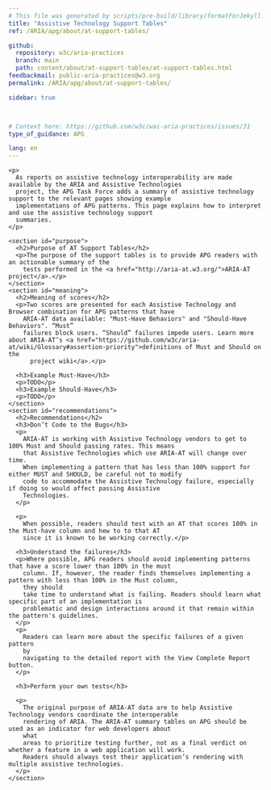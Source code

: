 ```yaml
---
# This file was generated by scripts/pre-build/library/formatForJekyll.js
title: "Assistive Technology Support Tables"
ref: /ARIA/apg/about/at-support-tables/

github:
  repository: w3c/aria-practices
  branch: main
  path: content/about/at-support-tables/at-support-tables.html
feedbackmail: public-aria-practices@w3.org
permalink: /ARIA/apg/about/at-support-tables/

sidebar: true



# Context here: https://github.com/w3c/wai-aria-practices/issues/31
type_of_guidance: APG

lang: en
---
```

<meta charset="UTF-8" />
<meta content="width=device-width, initial-scale=1.0" name="viewport" />
<title>AT Support Tables</title>

<script src="../../../../content-assets/wai-aria-practices/shared/js/highlight.pack.js"></script>
<script src="../../../../content-assets/wai-aria-practices/shared/js/app.js"></script>


<link 
  rel="stylesheet"
  href="{{ '/content-assets/wai-aria-practices/styles.css' | relative_url }}"
>
<!-- Code highlighting styles -->
<link 
  rel="stylesheet"
  href="{{ '/content-assets/wai-aria-practices/shared/css/github.css' | relative_url }}"
>

<script>
const addBodyClass = undefined;
const enableSidebar = true;
if (addBodyClass) document.body.classList.add(addBodyClass);
if (enableSidebar) document.body.classList.add('has-sidebar');
</script>
    

<script>
    const parentPage = window.location.pathname.match(
      /\/(patterns|practices|about)\//
    )?.[1];
    if (parentPage) {
      const parentHref = 'a[href*="' + parentPage + '"]';
      document.querySelector(parentHref).classList.add('active');
    }
  </script>
<div>

  <div>
    
    <p>
      As reports on assistive technology interoperability are made available by the ARIA and Assistive Technologies
      project, the APG Task Force adds a summary of assistive technology support to the relevant pages showing example
      implementations of APG patterns. This page explains how to interpret and use the assistive technology support
      summaries.
    </p>

    <section id="purpose">
      <h2>Purpose of AT Support Tables</h2>
      <p>The purpose of the support tables is to provide APG readers with an actionable summary of the
        tests performed in the <a href="http://aria-at.w3.org/">ARIA-AT project</a>.</p>
    </section>
    <section id="meaning">
      <h2>Meaning of scores</h2>
      <p>Two scores are presented for each Assistive Technology and Browser combination for APG patterns that have
        ARIA-AT data available: "Must-Have Behaviors" and "Should-Have Behaviors". “Must”
        failures block users. “Should” failures impede users. Learn more about ARIA-AT’s <a href="https://github.com/w3c/aria-at/wiki/Glossary#assertion-priority">definitions of Must and Should on the
          project wiki</a>.</p>

      <h3>Example Must-Have</h3>
      <p>TODO</p>
      <h3>Example Should-Have</h3>
      <p>TODO</p>
    </section>
    <section id="recommendations">
      <h2>Recommendations</h2>
      <h3>Don’t Code to the Bugs</h3>
      <p>
        ARIA-AT is working with Assistive Technology vendors to get to 100% Must and Should passing rates. This means
        that Assistive Technologies which use ARIA-AT will change over time.
        When implementing a pattern that has less than 100% support for either MUST and SHOULD, be careful not to modify
        code to accommodate the Assistive Technology failure, especially if doing so would affect passing Assistive
        Technologies.
      </p>

      <p>
        When possible, readers should test with an AT that scores 100% in the Must-have column and hew to to that AT
        since it is known to be working correctly.</p>

      <h3>Understand the failures</h3>
      <p>Where possible, APG readers should avoid implementing patterns that have a score lower than 100% in the must
        column. If, however, the reader finds themselves implementing a pattern with less than 100% in the Must column,
        they should
        take time to understand what is failing. Readers should learn what specific part of an implementation is
        problematic and design interactions around it that remain within the pattern's guidelines.
      </p>
      <p>
        Readers can learn more about the specific failures of a given pattern
        by
        navigating to the detailed report with the View Complete Report button.
      </p>

      <h3>Perform your own tests</h3>

      <p>
        The original purpose of ARIA-AT data are to help Assistive Technology vendors coordinate the interoperable
        rendering of ARIA. The ARIA-AT summary tables on APG should be used as an indicator for web developers about
        what
        areas to prioritize testing further, not as a final verdict on whether a feature in a web application will work.
        Readers should always test their application’s rendering with multiple assistive technologies.
      </p>
    </section>


  </div>

</div>
<script
  src="{{ '/content-assets/wai-aria-practices/shared/js/skipto.js' | relative_url }}"
  data-skipto="colorTheme:aria; displayOption:popup; containerElement:div"
></script>


